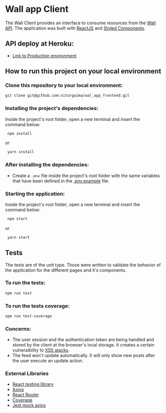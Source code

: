 # Wall app Client
The Wall Client provides an interface to consume resources from the [Wall API](https://github.com/vitorguima/wall_app_api). The application was built with [ReactJS](https://reactjs.org/) and [Styled Components](https://styled-components.com/).

## API deploy at Heroku:

* [Link to Production environment](https://wall-app-client.herokuapp.com/)

## How to run this project on your local environment


### Clone this repository to your local environment:

```bash
git clone git@github.com:vitorguima/wal_app_frontend.git
```

### Installing the project's dependencies:
Inside the project's root folder, open a new terminal and insert the command below:

```bash
 npm install
```
or
```bash
 yarn install
```

### After installing the dependencies:
* Create a ```.env``` file inside the project's root folder with the same variables that have been defined in the [.env.example](https://github.com/vitorguima/wal_app_frontend/blob/5260e62a987c1d7280ec1a5d1e5d3d7b8eaa4462/.env.example) file.

### Starting the application:
Inside the project's root folder, open a new terminal and insert the command below:

```bash
 npm start
```
or
```bash
 yarn start
```

## Tests
The tests are of the unit type. Those were written to validate the behavior of the application for the different pages and it's components.

### To run the tests:
```bash
npm run test
```

### To run the tests coverage:
```bash
npm run test-coverage
```

### Concerns:
* The user session and the authentication token are being handled and stored by the client at the browser's local storage. It creates a certain vulneraibility to [XSS atacks](https://owasp.org/www-community/attacks/xss/).
* The feed won't update automatically. It will only show new posts after the user execute an update action.

### External Libraries

* [React testing library](https://testing-library.com/docs/react-testing-library/intro/)
* [Axios](https://github.com/axios/axios)
* [React Router](https://reactrouter.com/)
* [Coverage](https://github.com/shinnn/coverage)
* [Jest mock axios](https://github.com/knee-cola/jest-mock-axios)
